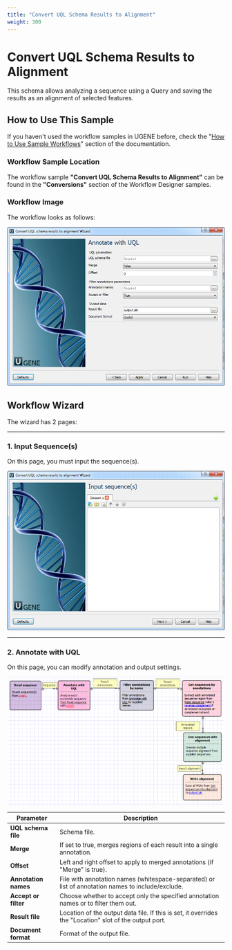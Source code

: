 ```yaml
---
title: "Convert UQL Schema Results to Alignment"
weight: 300
---
```


# Convert UQL Schema Results to Alignment

This schema allows analyzing a sequence using a Query and saving the results as an alignment of selected features.

## How to Use This Sample

If you haven't used the workflow samples in UGENE before, check the
"[How to Use Sample Workflows](../../introduction/how-to-use-sample-workflows)" section of the documentation.

### Workflow Sample Location

The workflow sample **"Convert UQL Schema Results to Alignment"** can be found in the **"Conversions"** section of the
Workflow Designer samples.

### Workflow Image

The workflow looks as follows:

![](/images/65930255/65930256.png)

## Workflow Wizard

The wizard has 2 pages:

---

### 1. Input Sequence(s)

On this page, you must input the sequence(s).

![](/images/65930255/65930257.png)

---

### 2. Annotate with UQL

On this page, you can modify annotation and output settings.

![](/images/65930255/65930258.png)

| Parameter            | Description                                                                                            |
|----------------------|--------------------------------------------------------------------------------------------------------|
| **UQL schema file**  | Schema file.                                                                                           |
| **Merge**            | If set to true, merges regions of each result into a single annotation.                                |
| **Offset**           | Left and right offset to apply to merged annotations (if "Merge" is true).                             |
| **Annotation names** | File with annotation names (whitespace-separated) or list of annotation names to include/exclude.      |
| **Accept or filter** | Choose whether to accept only the specified annotation names or to filter them out.                    |
| **Result file**      | Location of the output data file. If this is set, it overrides the "Location" slot of the output port. |
| **Document format**  | Format of the output file.                                                                             |
